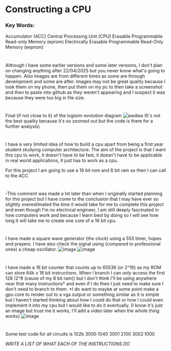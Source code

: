 # Constructing a CPU

### Key Words:
Accumulator (ACC)
Central Processing Unit (CPU)
Erasable Programmable Read-only Memory (eprom)
Electrically Erasable Programmable Read-Only Memory (eeprom)

#

Although I have some earlier versions and some later versions, I don't plan on changing anything after 22/04/2025 but you never know what's going to happen. Also Images are from different times as some are through development and some are after.
Images may not be great quality because I took them on my phone, then put them on my pc to then take a screenshot and then to paste into github as they weren't appearing and I suspect it was because they were too big in file size.

#

Final (if not close to it) of the logisim-evolution diagram
![awdwa](https://github.com/user-attachments/assets/9be805de-51ce-4698-beff-893779eb1d1e)
(It's not the best quality because it's so zoomed out but the code is there for a further analysis)

#



I have a very limited idea of how to build a cpu apart from being a first year student studying computer architecture.
The aim of the project is that I want this cpu to work, it doesn't have to be fast, it doesn't have to be applicable in real world applications, it just has to work as a cpu.

For this project I am going to use a 16 bit rom and 8 bit ram so then I can call to the ACC 

#

-This comment was made a lot later than when I originally started planning for this project but I have come to the conclusion that I may have ever so slightly overestimated the time it would take for me to complete this project and even though I'm no electrical engineer, I am still deeply fascinated in how computers work and because I learn best by doing so I will see how long it will take me to create one core of a 16 bit cpu.

#

I have made a square wave generator (the clock) using a 555 timer, hopes and prayers. I have also check the signal using (compared to professional ones) a cheap oscillator.
![image](https://github.com/user-attachments/assets/6c3ffd6f-172b-4d13-9e1b-c2c2a63da535)
![image](https://github.com/user-attachments/assets/66585ab4-cddd-4115-97ea-60004d881e66)

#

I have made a 16 bit counter that counts up to 65536 (or 2^16) as my ROM can store 64k x 16 bit instructions. When I branch I can only access the first 128 (2^8 (cause of my 8 bit ram)) but I don't think I'll be using anywhere near that many instructions* and even if I do then I just need to make sure I don't need to branch to them. *I do want to maybe at some point make a gpu core to render out to a vga output or something similar as it is simple but I haven't started thinking about how I could do that or how I could even implement it into my cpu but I would like to do it eventually.
(I know it's just an image but trust me it works, I'll add a video later when the whole thing works)
![image](https://github.com/user-attachments/assets/49da99e0-0011-4f55-b970-65c4962b3206)

#

Some test code for all circuits is 102b 3000 1040 3001 2100 3002 f000

*WRITE A LIST OF WHAT EACH OF THE INSTRUCTIONS DO*
